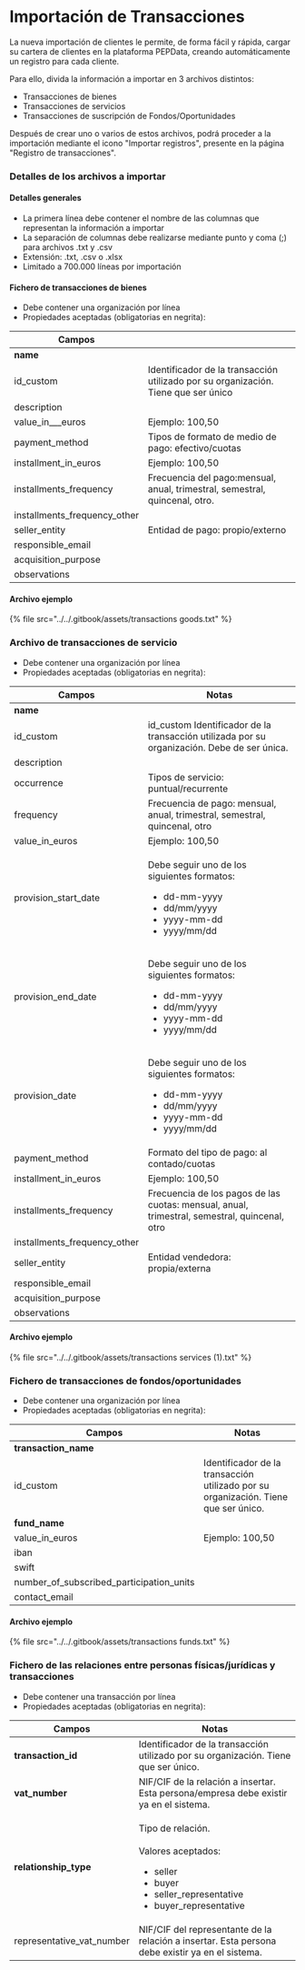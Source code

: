 # Importación de Transacciones

La nueva importación de clientes le permite, de forma fácil y rápida, cargar su cartera de clientes en la plataforma PEPData, creando automáticamente un registro para cada cliente.

Para ello, divida la información a importar en 3 archivos distintos:

* Transacciones de bienes
* Transacciones de servicios
* Transacciones de suscripción de Fondos/Oportunidades

Después de crear uno o varios de estos archivos, podrá proceder a la importación mediante el icono "Importar registros", presente en la página "Registro de transacciones".

### Detalles de los archivos a importar

#### Detalles generales

* La primera línea debe contener el nombre de las columnas que representan la información a importar
* La separación de columnas debe realizarse mediante punto y coma (;) para archivos .txt y .csv
* Extensión: .txt, .csv o .xlsx
* Limitado a 700.000 líneas por importación

#### Fichero de transacciones de bienes

* Debe contener una organización por línea
* Propiedades aceptadas (obligatorias en negrita):

| Campos                         |                                                                                    |
| ------------------------------ | ---------------------------------------------------------------------------------- |
| **name**                       |                                                                                    |
| id\_custom                     | Identificador de la transacción utilizado por su organización. Tiene que ser único |
| description                    |                                                                                    |
| value\_in_\__euros             | Ejemplo: 100,50                                                                    |
| payment\_method                | Tipos de formato de medio de pago: efectivo/cuotas                                 |
| installment\_in\_euros         | Ejemplo: 100,50                                                                    |
| installments\_frequency        | Frecuencia del pago:mensual, anual, trimestral, semestral, quincenal, otro.        |
| installments\_frequency\_other |                                                                                    |
| seller\_entity                 | Entidad de pago: propio/externo                                                    |
| responsible\_email             |                                                                                    |
| acquisition\_purpose           |                                                                                    |
| observations                   |                                                                                    |

#### Archivo ejemplo

{% file src="../../.gitbook/assets/transactions goods.txt" %}

### Archivo de transacciones de servicio

* Debe contener una organización por línea
* Propiedades aceptadas (obligatorias en negrita):

| Campos                         | Notas                                                                                                                                   |
| ------------------------------ | --------------------------------------------------------------------------------------------------------------------------------------- |
| **name**                       |                                                                                                                                         |
| id\_custom                     | id\_custom Identificador de la transacción utilizada por su organización. Debe de ser única.                                            |
| description                    |                                                                                                                                         |
| occurrence                     | Tipos de servicio: puntual/recurrente                                                                                                   |
| frequency                      | Frecuencia de pago: mensual, anual, trimestral, semestral, quincenal, otro                                                              |
| value\_in\_euros               | Ejemplo: 100,50                                                                                                                         |
| provision\_start\_date         | <p>Debe seguir uno de los siguientes formatos:</p><ul><li>dd-mm-yyyy</li><li>dd/mm/yyyy</li><li>yyyy-mm-dd</li><li>yyyy/mm/dd</li></ul> |
| provision\_end\_date           | <p>Debe seguir uno de los siguientes formatos:</p><ul><li>dd-mm-yyyy</li><li>dd/mm/yyyy</li><li>yyyy-mm-dd</li><li>yyyy/mm/dd</li></ul> |
| provision\_date                | <p>Debe seguir uno de los siguientes formatos:</p><ul><li>dd-mm-yyyy</li><li>dd/mm/yyyy</li><li>yyyy-mm-dd</li><li>yyyy/mm/dd</li></ul> |
| payment\_method                | Formato del tipo de pago: al contado/cuotas                                                                                             |
| installment\_in\_euros         | Ejemplo: 100,50                                                                                                                         |
| installments\_frequency        | Frecuencia de los pagos de las cuotas: mensual, anual, trimestral, semestral, quincenal, otro                                           |
| installments\_frequency\_other |                                                                                                                                         |
| seller\_entity                 | Entidad vendedora: propia/externa                                                                                                       |
| responsible\_email             |                                                                                                                                         |
| acquisition\_purpose           |                                                                                                                                         |
| observations                   |                                                                                                                                         |

#### Archivo ejemplo

{% file src="../../.gitbook/assets/transactions services (1).txt" %}

### Fichero de transacciones de fondos/oportunidades

* Debe contener una organización por línea
* Propiedades aceptadas (obligatorias en negrita):

| Campos                                       | Notas                                                                               |
| -------------------------------------------- | ----------------------------------------------------------------------------------- |
| **transaction\_name**                        |                                                                                     |
| id\_custom                                   | Identificador de la transacción utilizado por su organización. Tiene que ser único. |
| **fund\_name**                               |                                                                                     |
| value\_in\_euros                             | Ejemplo: 100,50                                                                     |
| iban                                         |                                                                                     |
| swift                                        |                                                                                     |
| number\_of\_subscribed\_participation\_units |                                                                                     |
| contact\_email                               |                                                                                     |

#### Archivo ejemplo

{% file src="../../.gitbook/assets/transactions funds.txt" %}

### Fichero de las relaciones entre personas físicas/jurídicas y transacciones

* Debe contener una transacción por línea
* Propiedades aceptadas (obligatorias en negrita):

| Campos                      | Notas                                                                                                                                                |
| --------------------------- | ---------------------------------------------------------------------------------------------------------------------------------------------------- |
| **transaction\_id**         | Identificador de la transacción utilizado por su organización. Tiene que ser único.                                                                  |
| **vat\_number**             | NIF/CIF de la relación a insertar. Esta persona/empresa debe existir ya en el sistema.                                                               |
| **relationship\_type**      | <p>Tipo de relación.<br><br>Valores aceptados: </p><ul><li>seller</li><li>buyer</li><li>seller_representative</li><li>buyer_representative</li></ul> |
| representative\_vat\_number | NIF/CIF del representante de la relación a insertar. Esta persona debe existir ya en el sistema.                                                     |
